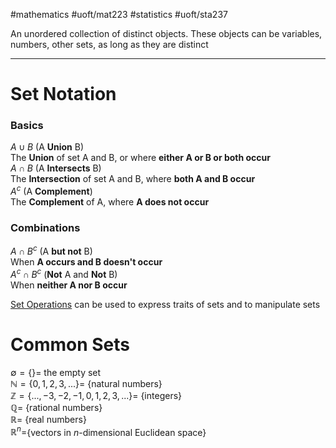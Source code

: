 #mathematics #uoft/mat223 #statistics #uoft/sta237 

An unordered collection of distinct objects. These objects can be variables, numbers, other sets, as long as they are distinct

---
# Set Notation
### Basics
$A\cup B$ (A **Union** B)  
	The **Union** of set A and B, or where **either A or B or both occur**  
$A\cap B$ (A **Intersects** B)  
	The **Intersection** of set A and B, where **both A and B occur**  
$A^c$ (A **Complement**)  
	The **Complement** of A, where **A does not occur**

### Combinations 
$A\cap B^c$ (A **but not** B)  
	When **A occurs and B doesn't occur**  
$A^{c}\cap B^c$ (**Not** A and **Not** B)  
	When **neither A nor B occur**

[Set Operations](Set%20Operations) can be used to express traits of sets and to manipulate sets

# Common Sets
$\emptyset = \{\} =$ the empty set  
$\mathbb{N} = \{0,1,2,3,...\} =$ {natural numbers}  
$\mathbb{Z} = \{...,-3,-2,-1,0,1,2,3,...\} =$ {integers}  
$\mathbb{Q} =$ {rational numbers}  
$\mathbb{R} =$ {real numbers}  
$\mathbb{R}^{n}=${vectors in *n*-dimensional Euclidean space}
